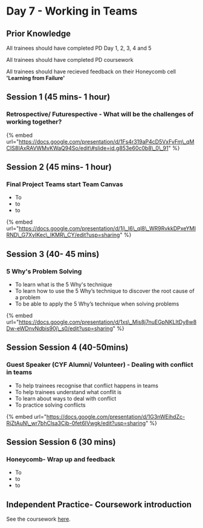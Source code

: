 # Day 7 - Working in Teams

## Prior Knowledge  

All trainees should have completed PD Day 1, 2, 3, 4 and 5

All trainees should have completed PD coursework 

All trainees should have recieved feedback on their Honeycomb cell **'Learning from Failure'** 

## Session 1 \(45 mins- 1 hour\)

### Retrospective/ Futurespective - What will be the challenges of working together?

{% embed url="https://docs.google.com/presentation/d/1Fs4r319aP4cD5VxFvFm\_qMCIS8IAxRAVWMvKWaQ94So/edit\#slide=id.g853e60c0b8\_0\_91" %}



## Session 2 \(45 mins- 1 hour\)

### Final Project Teams start Team Canvas

* To
* to
* to

{% embed url="https://docs.google.com/presentation/d/1j\_I6\_ql8\_WR9RvkkDPxeYMIRND\_G7XyIKec\_IKMR\_CY/edit?usp=sharing" %}



## Session 3 \(40- 45 mins\)

### 5 Why's Problem Solving

* To learn what is the 5 Why's technique
* To learn how to use the 5 Why’s technique to discover the root cause of a problem
* To be able to apply the 5 Why’s technique when solving problems

{% embed url="https://docs.google.com/presentation/d/1xs\_Mis8j7nuEGpNKLItDy8w8Dw-eWDnvNdbis90j\_s0/edit?usp=sharing" %}



## Session Session 4 \(40-50mins\) 

### Guest Speaker \(CYF Alumni/ Volunteer\) - Dealing with conflict in teams

* To help trainees recognise that conflict happens in teams
* To help trainees understand what conflit is 
* To learn about ways to deal with conflict
* To practice solving conflicts

{% embed url="https://docs.google.com/presentation/d/1G3nWEihdZc-RjZtAuN\_wr7bhClsa3Cib-0fet6IVwgk/edit?usp=sharing" %}



## Session Session 6 \(30 mins\) 

### Honeycomb- Wrap up and feedback

* To
* to
* to

## Independent Practice- Coursework introduction ‌ <a id="independent-practice-coursework-introduction"></a>

See the coursework [here](https://personaldevelopment.codeyourfuture.io/sessions/js2-pd-day-4/coursework).



